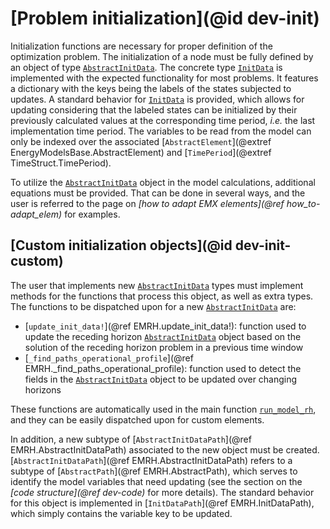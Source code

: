 # [Problem initialization](@id dev-init)

Initialization functions are necessary for proper definition of the optimization problem.
The initialization of a node must be fully defined by an object of type [`AbstractInitData`](@ref).
The concrete type [`InitData`](@ref) is implemented with the expected functionality for most problems.
It features a dictionary with the keys being the labels of the states subjected to updates.
A standard behavior for [`InitData`](@ref) is provided, which allows for updating considering that the labeled states can be initialized by their previously calculated values at the corresponding time period, *i.e.* the last implementation time period.
The variables to be read from the model can only be indexed over the associated [`AbstractElement`](@extref EnergyModelsBase.AbstractElement) and [`TimePeriod`](@extref TimeStruct.TimePeriod).

To utilize the [`AbstractInitData`](@ref) object in the model calculations, additional equations must be provided.
That can be done in several ways, and the user is referred to the page on *[how to adapt EMX elements](@ref how_to-adapt_elem)* for examples.

## [Custom initialization objects](@id dev-init-custom)

The user that implements new [`AbstractInitData`](@ref) types must implement methods for the functions that process this object, as well as extra types.
The functions to be dispatched upon for a new [`AbstractInitData`](@ref) are:

- [`update_init_data!`](@ref EMRH.update_init_data!): function used to update the receding horizon [`AbstractInitData`](@ref) object based on the solution of the receding horizon problem in a previous time window
- [`_find_paths_operational_profile`](@ref EMRH._find_paths_operational_profile): function used to detect the fields in the [`AbstractInitData`](@ref) object to be updated over changing horizons

These functions are automatically used in the main function [`run_model_rh`](@ref), and they can be easily dispatched upon for custom elements.

In addition, a new subtype of [`AbstractInitDataPath`](@ref EMRH.AbstractInitDataPath) associated to the new object must be created.
[`AbstractInitDataPath`](@ref EMRH.AbstractInitDataPath) refers to a subtype of [`AbstractPath`](@ref EMRH.AbstractPath), which serves to identify the model variables that need updating (see the section on the *[code structure](@ref dev-code)* for more details).
The standard behavior for this object is implemented in [`InitDataPath`](@ref EMRH.InitDataPath), which simply contains the variable key to be updated.
